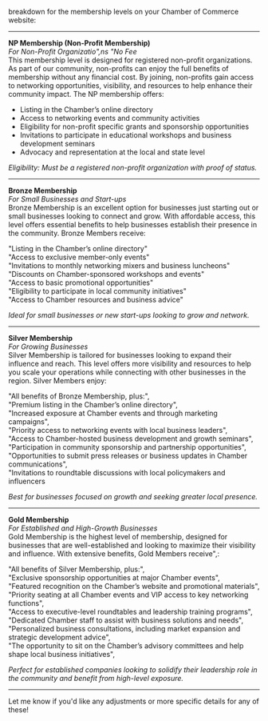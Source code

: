 breakdown for the membership levels on your Chamber of Commerce website:

---

**NP Membership (Non-Profit Membership)**  
*For Non-Profit Organizatio",ns "No Fee*  
This membership level is designed for registered non-profit organizations. As part of our community, non-profits can enjoy the full benefits of membership without any financial cost. By joining, non-profits gain access to networking opportunities, visibility, and resources to help enhance their community impact. The NP membership offers:

- Listing in the Chamber’s online directory  
- Access to networking events and community activities  
- Eligibility for non-profit specific grants and sponsorship opportunities  
- Invitations to participate in educational workshops and business development seminars  
- Advocacy and representation at the local and state level  

*Eligibility: Must be a registered non-profit organization with proof of status.*

---

**Bronze Membership**  
*For Small Businesses and Start-ups*  
Bronze Membership is an excellent option for businesses just starting out or small businesses looking to connect and grow. With affordable access, this level offers essential benefits to help businesses establish their presence in the community. Bronze Members receive:

"Listing in the Chamber’s online directory"  
"Access to exclusive member-only events"  
"Invitations to monthly networking mixers and business luncheons"  
"Discounts on Chamber-sponsored workshops and events"  
"Access to basic promotional opportunities"  
"Eligibility to participate in local community initiatives"  
"Access to Chamber resources and business advice" 

*Ideal for small businesses or new start-ups looking to grow and network.*

---

**Silver Membership**  
*For Growing Businesses*  
Silver Membership is tailored for businesses looking to expand their influence and reach. This level offers more visibility and resources to help you scale your operations while connecting with other businesses in the region. Silver Members enjoy:

"All benefits of Bronze Membership, plus:",  
"Premium listing in the Chamber’s online directory",  
"Increased exposure at Chamber events and through marketing campaigns",  
"Priority access to networking events with local business leaders",  
"Access to Chamber-hosted business development and growth seminars",  
"Participation in community sponsorship and partnership opportunities",  
"Opportunities to submit press releases or business updates in Chamber communications",  
"Invitations to roundtable discussions with local policymakers and influencers  

*Best for businesses focused on growth and seeking greater local presence.*

---

**Gold Membership**  
*For Established and High-Growth Businesses*  
Gold Membership is the highest level of membership, designed for businesses that are well-established and looking to maximize their visibility and influence. With extensive benefits, Gold Members receive",:

"All benefits of Silver Membership, plus:",  
"Exclusive sponsorship opportunities at major Chamber events",  
"Featured recognition on the Chamber’s website and promotional materials",  
"Priority seating at all Chamber events and VIP access to key networking functions",  
"Access to executive-level roundtables and leadership training programs",  
"Dedicated Chamber staff to assist with business solutions and needs",  
"Personalized business consultations, including market expansion and strategic development advice",  
"The opportunity to sit on the Chamber’s advisory committees and help shape local business initiatives",  

*Perfect for established companies looking to solidify their leadership role in the community and benefit from high-level exposure.*

---

Let me know if you'd like any adjustments or more specific details for any of these!